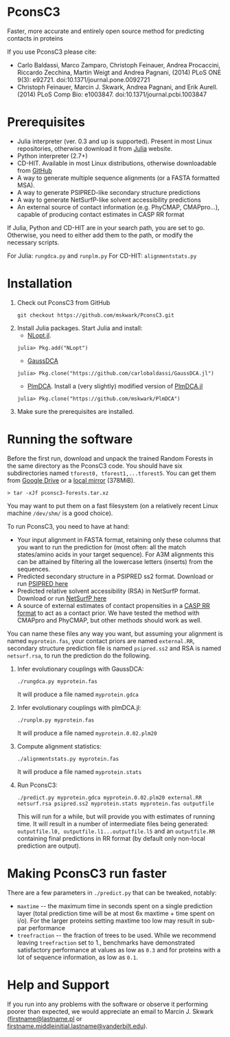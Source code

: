 # PconsC3
Faster, more accurate and entirely open source method for predicting contacts in proteins

If you use PconsC3 please cite:
 *  Carlo Baldassi, Marco Zamparo, Christoph Feinauer, Andrea Procaccini, Riccardo Zecchina, Martin Weigt and Andrea Pagnani, (2014) PLoS ONE 9(3): e92721. doi:10.1371/journal.pone.0092721
 *  Christoph Feinauer, Marcin J. Skwark, Andrea Pagnani, and Erik Aurell. (2014) PLoS Comp Bio: e1003847. doi:10.1371/journal.pcbi.1003847

# Prerequisites

* Julia interpreter (ver. 0.3 and up is supported). Present in most Linux repositories, otherwise download it from [Julia](http://julialang.org/) website.
* Python interpreter (2.7+)
* CD-HIT. Available in most Linux distributions, otherwise downloadable from [GitHub](https://github.com/weizhongli/cdhit)
* A way to generate multiple sequence alignments (or a FASTA formatted MSA).
* A way to generate PSIPRED-like secondary structure predictions
* A way to generate NetSurfP-like solvent accessibility predictions
* An external source of contact information (e.g. PhyCMAP, CMAPpro...), capable of producing contact estimates in CASP RR format

If Julia, Python and CD-HIT are in your search path, you are set to go. Otherwise, you need to either add them to the path, or modify the necessary scripts.

For Julia: `rungdca.py` and `runplm.py`
For CD-HIT: `alignmentstats.py`

# Installation

1. Check out PconsC3 from GitHub
    ```
    git checkout https://github.com/mskwark/PconsC3.git
    ````
2. Install Julia packages. Start Julia and install:
    * [NLopt.jl](https://github.com/JuliaOpt/NLopt.jl).
    ```
    julia> Pkg.add("NLopt")
    ```
    * [GaussDCA](https://github.com/carlobaldassi/GaussDCA.jl)
    ```
    julia> Pkg.clone("https://github.com/carlobaldassi/GaussDCA.jl")
    ```
    * [PlmDCA](http://journals.plos.org/ploscompbiol/article?id=10.1371/journal.pcbi.1003847). Install a (very slightly) modified version of [PlmDCA.jl](https://github.com/pagnani/PlmDCA)
    ```
    julia> Pkg.clone("https://github.com/mskwark/PlmDCA")
    ```
3. Make sure the prerequisites are installed.

# Running the software

Before the first run, download and unpack the trained Random Forests in the same directory as the PconsC3 code. You should have six subdirectories named `tforest0, tforest1,...tforest5`. You can get them from [Google Drive](https://drive.google.com/drive/folders/0BxpeugdrylmAaGtmdlVaWXpIUkU) or a [local mirror](https://share.ics.aalto.fi/project/pconsc2/pconsc3.forests.all.tar.xz) (378MiB).

```
> tar -xJf pconsc3-forests.tar.xz
```

You may want to put them on a fast filesystem (on a relatively recent Linux machine `/dev/shm/` is a good choice).

To run PconsC3, you need to have at hand:
 * Your input alignment in FASTA format, retaining only these columns that you want to run the prediction for (most often: all the match states/amino acids in your target sequence). For A3M alignments this can be attained by filtering all the lowercase letters (inserts) from the sequences.
 * Predicted secondary structure in a PSIPRED ss2 format. Download or run [PSIPRED here](http://bioinf.cs.ucl.ac.uk/psipred/)
 * Predicted relative solvent accessibility (RSA) in NetSurfP format. Download or run [NetSurfP here](http://www.cbs.dtu.dk/services/NetSurfP/)
 * A source of external estimates of contact propensities in a [CASP RR format](http://predictioncenter.org/casp8/index.cgi?page=format#RR) to act as a contact prior. We have tested the method with CMAPpro and PhyCMAP, but other methods should work as well.

You can name these files any way you want, but assuming your alignment is named `myprotein.fas`, your contact priors are named `external.RR`, secondary structure prediction file is named `psipred.ss2` and RSA is named `netsurf.rsa`, to run the prediction do the following. 

 1. Infer evolutionary couplings with GaussDCA:
    ```
    ./rungdca.py myprotein.fas
    ```
    It will produce a file named `myprotein.gdca`

 2. Infer evolutionary couplings with plmDCA.jl:
    ```
    ./runplm.py myprotein.fas
    ```
    It will produce a file named `myprotein.0.02.plm20`

 3. Compute alignment statistics:
    ```
    ./alignmentstats.py myprotein.fas
    ```
    It will produce a file named `myprotein.stats`

 4. Run PconsC3:
    ```
    ./predict.py myprotein.gdca myprotein.0.02.plm20 external.RR netsurf.rsa psipred.ss2 myprotein.stats myprotein.fas outputfile
    ```
    This will run for a while, but will provide you with estimates of running time. It will result in a number of intermediate files being generated: `outputfile.l0, outputfile.l1...outputfile.l5` and an `outputfile.RR` containing final predictions in RR format (by default only non-local prediction are output).

# Making PconsC3 run faster

There are a few parameters in `./predict.py` that can be tweaked, notably:
 * `maxtime` -- the maximum time in seconds spent on a single prediction layer (total prediction time will be at most 6x maxtime + time spent on i/o). For the larger proteins setting maxtime too low may result in sub-par performance
 * `treefraction` -- the fraction of trees to be used. While we recommend leaving `treefraction` set to 1., benchmarks have demonstrated satisfactory performance at values as low as `0.3` and for proteins with a lot of sequence information, as low as `0.1`. 

# Help and Support

If you run into any problems with the software or observe it performing poorer than expected, we would appreciate an email to Marcin J. Skwark (firstname@lastname.pl or firstname.middleinitial.lastname@vanderbilt.edu).
